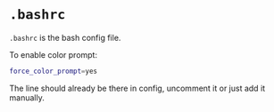 # `.bashrc`

`.bashrc` is the bash config file.

To enable color prompt:

```bash
force_color_prompt=yes
```

The line should already be there in config, uncomment it or just add it
manually.
